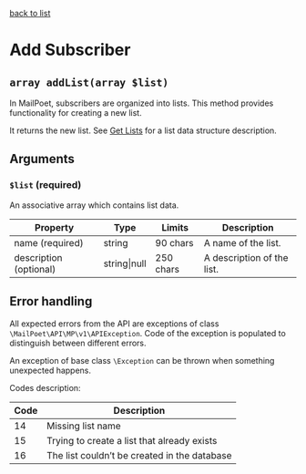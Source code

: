 [back to list](../Readme.md)

# Add Subscriber

## `array addList(array $list)`

In MailPoet, subscribers are organized into lists. This method provides functionality for creating a new list.

It returns the new list. See [Get Lists](GetLists.md) for a list data structure description.

## Arguments

### `$list` (required)

An associative array which contains list data.

| Property               | Type         | Limits    | Description                |
| ---------------------- | ------------ | --------- | -------------------------- |
| name (required)        | string       | 90 chars  | A name of the list.        |
| description (optional) | string\|null | 250 chars | A description of the list. |

## Error handling

All expected errors from the API are exceptions of class `\MailPoet\API\MP\v1\APIException`.
Code of the exception is populated to distinguish between different errors.

An exception of base class `\Exception` can be thrown when something unexpected happens.

Codes description:

| Code | Description                                  |
| ---- | -------------------------------------------- |
| 14   | Missing list name                            |
| 15   | Trying to create a list that already exists  |
| 16   | The list couldn’t be created in the database |
